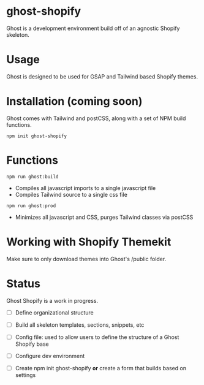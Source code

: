 # ghost-shopify
Ghost is a development environment build off of an agnostic Shopify skeleton. 

# Usage
Ghost is designed to be used for GSAP and Tailwind based Shopify themes.

# Installation (coming soon)

Ghost comes with Tailwind and postCSS, along with a set of NPM build functions.

```
npm init ghost-shopify
```

# Functions

```
npm run ghost:build
```

* Compiles all javascript imports to a single javascript file
* Compiles Tailwind source to a single css file

```
npm run ghost:prod
```

* Minimizes all javascript and CSS, purges Tailwind classes via postCSS

# Working with Shopify Themekit

Make sure to only download themes into Ghost's /public folder. 

# Status

Ghost Shopify is a work in progress. 

- [ ] Define organizational structure
- [ ] Build all skeleton templates, sections, snippets, etc
- [ ] Config file: used to allow users to define the structure of a Ghost Shopify base
- [ ] Configure dev environment
- [ ] Create npm init ghost-shopify **or** create a form that builds based on settings 

